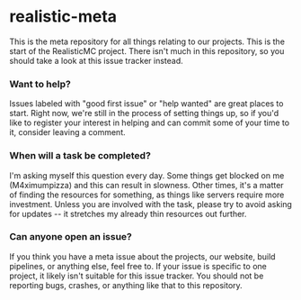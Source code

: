 # realistic-meta

This is the meta repository for all things relating to our projects. This is the start of the RealisticMC project. There isn't much in this repository, so you should take a look at this issue tracker instead.

### Want to help?

Issues labeled with "good first issue" or "help wanted" are great places to start. Right now, we're still in the process of
setting things up, so if you'd like to register your interest in helping and can commit some of your time to it, consider
leaving a comment.

### When will a task be completed?

I'm asking myself this question every day. Some things get blocked on me (M4ximumpizza) and this can result in slowness. Other times, it's a matter of finding the resources for something, as things like servers require more investment. Unless you are involved with the task, please try to avoid asking for updates -- it stretches my already thin resources out further.

### Can anyone open an issue?

If you think you have a meta issue about the projects, our website, build pipelines, or anything else, feel free to. If your issue
is specific to one project, it likely isn't suitable for this issue tracker. You should not be reporting bugs, crashes, or anything
like that to this repository.
